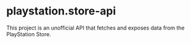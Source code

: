 # playstation.store-api
This project is an unofficial API that fetches and exposes data from the PlayStation Store.

